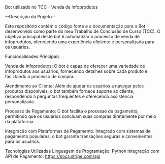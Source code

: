 Bot utilizado no TCC - Venda de Infoprodutos

--Descrição do Projeto--

Este repositório contém o código fonte e a documentação para o Bot desenvolvido como parte do meu Trabalho de Conclusão de Curso (TCC). O objetivo principal deste bot é automatizar o processo de venda de infoprodutos, oferecendo uma experiência eficiente e personalizada para os usuários.

Funcionalidades Principais

Venda de Infoprodutos: O bot é capaz de oferecer uma variedade de infoprodutos aos usuários, fornecendo detalhes sobre cada produto e facilitando o processo de compra.

Atendimento ao Cliente: Além de ajudar os usuários a navegar pelos produtos disponíveis, o bot também fornece suporte ao cliente, respondendo a perguntas frequentes e oferecendo assistência personalizada.

Processo de Pagamento: O bot facilita o processo de pagamento, permitindo que os usuários concluam suas compras diretamente por meio da plataforma.

Integração com Plataformas de Pagamento: Integrado com sistemas de pagamento populares, o bot garante transações seguras e convenientes para os usuários.

Tecnologias Utilizadas
Linguagem de Programação: Python
Integração com API de Pagamento: https://docs.stripe.com/api

